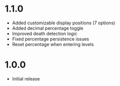 # 1.1.0
- Added customizable display positions (7 options)
- Added decimal percentage toggle
- Improved death detection logic
- Fixed percentage persistence issues
- Reset percentage when entering levels

# 1.0.0
- Initial release

